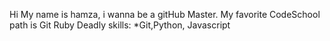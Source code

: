 Hi My name is hamza, i wanna be a gitHub
Master.
My favorite CodeSchool path is Git Ruby
Deadly skills: 
*Git,Python, Javascript